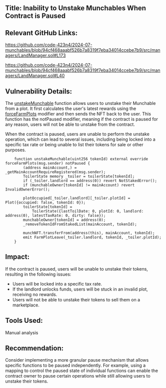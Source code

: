 ## Title: Inability to Unstake Munchables When Contract is Paused

## **Relevant GitHub Links:**

https://github.com/code-423n4/2024-07-munchables/blob/94cf468aaabf526b7a8319f7eba34014ccebe7b9/src/managers/LandManager.sol#L173

https://github.com/code-423n4/2024-07-munchables/blob/94cf468aaabf526b7a8319f7eba34014ccebe7b9/src/managers/LandManager.sol#L40

## **Vulnerability Details:**

The [unstakeMunchable](https://github.com/code-423n4/2024-07-munchables/blob/94cf468aaabf526b7a8319f7eba34014ccebe7b9/src/managers/LandManager.sol#L173) function allows users to unstake their Munchable from a plot. It first calculates the user's latest rewards using the [forceFarmPlots](https://github.com/code-423n4/2024-07-munchables/blob/94cf468aaabf526b7a8319f7eba34014ccebe7b9/src/managers/LandManager.sol#L40) modifier and then sends the NFT back to the user. This function has the notPaused modifier, meaning if the contract is paused for any reason, users will not be able to unstake from the contract.

When the contract is paused, users are unable to perform the unstake operation, which can lead to several issues, including being locked into a specific tax rate or being unable to list their tokens for sale or other purposes.

```solidity
    function unstakeMunchable(uint256 tokenId) external override forceFarmPlots(msg.sender) notPaused {
        (address mainAccount,) = _getMainAccountRequireRegistered(msg.sender);
        ToilerState memory _toiler = toilerState[tokenId];
        if (_toiler.landlord == address(0)) revert NotStakedError();
        if (munchableOwner[tokenId] != mainAccount) revert InvalidOwnerError();

        plotOccupied[_toiler.landlord][_toiler.plotId] = Plot({occupied: false, tokenId: 0});
        toilerState[tokenId] =
            ToilerState({lastToilDate: 0, plotId: 0, landlord: address(0), latestTaxRate: 0, dirty: false});
        munchableOwner[tokenId] = address(0);
        _removeTokenIdFromStakedList(mainAccount, tokenId);

        munchNFT.transferFrom(address(this), mainAccount, tokenId);
        emit FarmPlotLeave(_toiler.landlord, tokenId, _toiler.plotId);
    }
```

## **Impact:**

If the contract is paused, users will be unable to unstake their tokens, resulting in the following issues:

- Users will be locked into a specific tax rate.
- If the landlord unlocks funds, users will be stuck in an invalid plot, receiving no rewards.
- Users will not be able to unstake their tokens to sell them on a marketplace.

## **Tools Used:**

Manual analysis

## **Recommendation:**

Consider implementing a more granular pause mechanism that allows specific functions to be paused independently. For example, using a mapping to control the paused state of individual functions can enable the contract owner to pause certain operations while still allowing users to unstake their tokens.